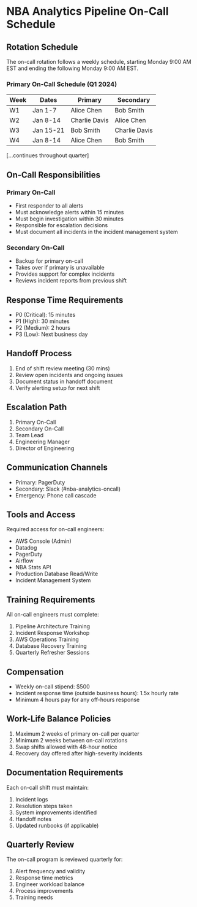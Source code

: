 # NBA Analytics Pipeline On-Call Schedule

## Rotation Schedule
The on-call rotation follows a weekly schedule, starting Monday 9:00 AM EST and ending the following Monday 9:00 AM EST.

### Primary On-Call Schedule (Q1 2024)
| Week | Dates | Primary | Secondary | 
|------|-------|---------|-----------|
| W1 | Jan 1-7 | Alice Chen | Bob Smith |
| W2 | Jan 8-14 | Charlie Davis | Alice Chen |
| W3 | Jan 15-21 | Bob Smith | Charlie Davis |
| W4 | Jan 8-14 | Alice Chen | Bob Smith |
[...continues throughout quarter]

## On-Call Responsibilities

### Primary On-Call
- First responder to all alerts
- Must acknowledge alerts within 15 minutes
- Must begin investigation within 30 minutes
- Responsible for escalation decisions
- Must document all incidents in the incident management system

### Secondary On-Call
- Backup for primary on-call
- Takes over if primary is unavailable
- Provides support for complex incidents
- Reviews incident reports from previous shift

## Response Time Requirements
- P0 (Critical): 15 minutes
- P1 (High): 30 minutes
- P2 (Medium): 2 hours
- P3 (Low): Next business day

## Handoff Process
1. End of shift review meeting (30 mins)
2. Review open incidents and ongoing issues
3. Document status in handoff document
4. Verify alerting setup for next shift

## Escalation Path
1. Primary On-Call
2. Secondary On-Call
3. Team Lead
4. Engineering Manager
5. Director of Engineering

## Communication Channels
- Primary: PagerDuty
- Secondary: Slack (#nba-analytics-oncall)
- Emergency: Phone call cascade

## Tools and Access
Required access for on-call engineers:
- AWS Console (Admin)
- Datadog
- PagerDuty
- Airflow
- NBA Stats API
- Production Database Read/Write
- Incident Management System

## Training Requirements
All on-call engineers must complete:
1. Pipeline Architecture Training
2. Incident Response Workshop
3. AWS Operations Training
4. Database Recovery Training
5. Quarterly Refresher Sessions

## Compensation
- Weekly on-call stipend: $500
- Incident response time (outside business hours): 1.5x hourly rate
- Minimum 4 hours pay for any off-hours response

## Work-Life Balance Policies
1. Maximum 2 weeks of primary on-call per quarter
2. Minimum 2 weeks between on-call rotations
3. Swap shifts allowed with 48-hour notice
4. Recovery day offered after high-severity incidents

## Documentation Requirements
Each on-call shift must maintain:
1. Incident logs
2. Resolution steps taken
3. System improvements identified
4. Handoff notes
5. Updated runbooks (if applicable)

## Quarterly Review
The on-call program is reviewed quarterly for:
1. Alert frequency and validity
2. Response time metrics
3. Engineer workload balance
4. Process improvements
5. Training needs 